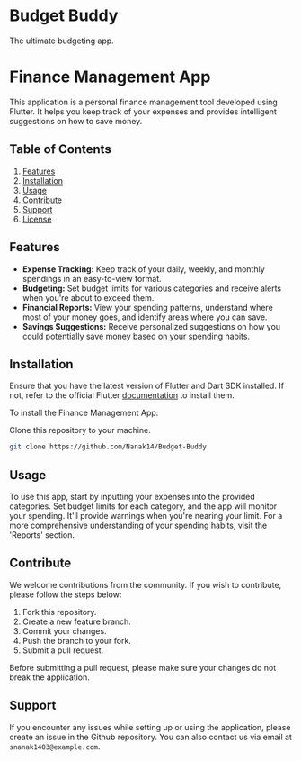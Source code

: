 # Budget Buddy

The ultimate budgeting app.

# Finance Management App

This application is a personal finance management tool developed using Flutter. It helps you keep track of your expenses and provides intelligent suggestions on how to save money.

## Table of Contents

1. [Features](#features)
2. [Installation](#installation)
3. [Usage](#usage)
4. [Contribute](#contribute)
5. [Support](#support)
6. [License](#license)

## Features

- **Expense Tracking:** Keep track of your daily, weekly, and monthly spendings in an easy-to-view format.
- **Budgeting:** Set budget limits for various categories and receive alerts when you're about to exceed them.
- **Financial Reports:** View your spending patterns, understand where most of your money goes, and identify areas where you can save.
- **Savings Suggestions:** Receive personalized suggestions on how you could potentially save money based on your spending habits.

## Installation

Ensure that you have the latest version of Flutter and Dart SDK installed. If not, refer to the official Flutter [documentation](https://flutter.dev/docs/get-started/install) to install them.

To install the Finance Management App:

Clone this repository to your machine.
```bash
git clone https://github.com/Nanak14/Budget-Buddy
```

## Usage

To use this app, start by inputting your expenses into the provided categories. Set budget limits for each category, and the app will monitor your spending. It'll provide warnings when you're nearing your limit. For a more comprehensive understanding of your spending habits, visit the 'Reports' section.

## Contribute

We welcome contributions from the community. If you wish to contribute, please follow the steps below:

1. Fork this repository.
2. Create a new feature branch.
3. Commit your changes.
4. Push the branch to your fork.
5. Submit a pull request.

Before submitting a pull request, please make sure your changes do not break the application.

## Support

If you encounter any issues while setting up or using the application, please create an issue in the Github repository. You can also contact us via email at `snanak1403@example.com`.
